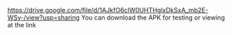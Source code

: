 https://drive.google.com/file/d/1AJkfO6clW0UHTHglxDkSxA_mb2E-WSy-/view?usp=sharing
You can download the APK for testing or viewing at the link
